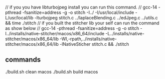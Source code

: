 


// if you you have libturbojpeg install you can run this command.
// gcc-14 -pthread -fsanitize=address -g -o stitch -I../ -I/usr/local/include -L/usr/local/lib -lturbojpeg  stitch.c ../laplaceBlending.c ../edJpeg.c ../utils.c && time ./stitch
// if you built the stitcher lib your self  can run the command as show below
// gcc-14 -pthread -fsanitize=address -g -o stitch -I../installs/native-stitcher/macos/x86_64/include -L../installs/native-stitcher/macos/x86_64/lib -Wl,-rpath,../installs/native-stitcher/macos/x86_64/lib -lNativeSticher stitch.c && ./stitch
## commands 
./build.sh clean macos
./build.sh build macos